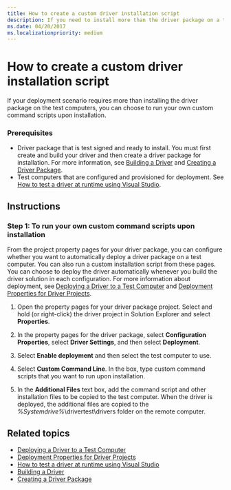 ```yaml
---
title: How to create a custom driver installation script
description: If you need to install more than the driver package on a test computer, you can run custom command scripts at installation.
ms.date: 04/20/2017
ms.localizationpriority: medium
---
```


# How to create a custom driver installation script

If your deployment scenario requires more than installing the driver package on the test computers, you can choose to run your own custom command scripts upon installation.

### <span id="Prerequisites"></span><span id="prerequisites"></span><span id="PREREQUISITES"></span>Prerequisites

-   Driver package that is test signed and ready to install. You must first create and build your driver and then create a driver package for installation. For more information, see [Building a Driver](building-a-driver.md) and [Creating a Driver Package](creating-a-driver-package.md).
-   Test computers that are configured and provisioned for deployment. See [How to test a driver at runtime using Visual Studio](testing-a-driver-at-runtime.md).

Instructions
------------

### <span id="To_run_your_own_custom_command_scripts_upon_installation"></span><span id="to_run_your_own_custom_command_scripts_upon_installation"></span><span id="TO_RUN_YOUR_OWN_CUSTOM_COMMAND_SCRIPTS_UPON_INSTALLATION"></span>Step 1: To run your own custom command scripts upon installation

From the project property pages for your driver package, you can configure whether you want to automatically deploy a driver package on a test computer. You can also run a custom installation script from these pages. You can choose to deploy the driver automatically whenever you build the driver solution in each configuration. For more information about deployment, see [Deploying a Driver to a Test Computer](deploying-a-driver-to-a-test-computer.md) and [Deployment Properties for Driver Projects](deployment-properties-for-driver-projects.md).

1.  Open the property pages for your driver package project. Select and hold (or right-click) the driver project in Solution Explorer and select **Properties**.

2.  In the property pages for the driver package, select **Configuration Properties**, select **Driver Settings**, and then select **Deployment**.

3.  Select **Enable deployment** and then select the test computer to use.

4.  Select **Custom Command Line**. In the box, type custom command scripts that you want to run upon installation.

5.  In the **Additional Files** text box, add the command script and other installation files to be copied to the test computer. When the driver is deployed, the additional files are copied to the *%Systemdrive%*\\drivertest\\drivers folder on the remote computer.

## <span id="related_topics"></span>Related topics


* [Deploying a Driver to a Test Computer](deploying-a-driver-to-a-test-computer.md)
* [Deployment Properties for Driver Projects](deployment-properties-for-driver-projects.md)
* [How to test a driver at runtime using Visual Studio](testing-a-driver-at-runtime.md)
* [Building a Driver](building-a-driver.md)
* [Creating a Driver Package](creating-a-driver-package.md)
 

 






